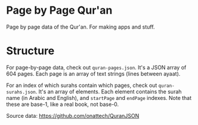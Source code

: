 # Page by Page Qur'an

Page by page data of the Qur'an. For making apps and stuff. 

# Structure

For page-by-page data, check out `quran-pages.json`. It's a JSON array of 604 pages. Each page is an array of text strings (lines between ayaat).

For an index of which surahs contain which pages, check out `quran-surahs.json`. It's an array of elements. Each element contains the surah name (in Arabic and English), and `startPage` and `endPage` indexes. Note that these are base-1, like a real book, not base-0.

Source data: https://github.com/onattech/QuranJSON
